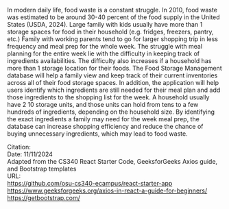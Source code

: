 In modern daily life, food waste is a constant struggle. In 2010, food waste was estimated to be around 30-40 percent of the food supply in the United States (USDA, 2024). Large family with kids usually have more than 1 storage spaces for food in their household (e.g. fridges, freezers, pantry, etc.) Family with working parents tend to go for larger shopping trip in less frequency and meal prep for the whole week. The struggle with meal planning for the entire week lie with the difficulty in keeping track of ingredients availabilities. The difficulty also increases if a household has more than 1 storage location for their foods. The Food Storage Management database will help a family view and keep track of their current inventories across all of their food storage spaces. In addition, the application will help users identify which ingredients are still needed for their meal plan and add those ingredients to the shopping list for the week. A household usually have 2 10 storage units, and those units can hold from tens to a few hundreds of ingredients, depending on the household size. By identifying the exact ingredients a family may need for the week meal prep, the database can increase shopping efficiency and reduce the chance of buying unnecessary ingredients, which may lead to food waste. <br/>

Citation: <br/>
Date: 11/11/2024 <br/>
Adapted from the CS340 React Starter Code, GeeksforGeeks Axios guide, and Bootstrap templates <br/>
URL: <br/>
https://github.com/osu-cs340-ecampus/react-starter-app<br/>
https://www.geeksforgeeks.org/axios-in-react-a-guide-for-beginners/<br/>
https://getbootstrap.com/<br/>



